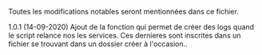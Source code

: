 Toutes les modifications notables seront mentionnées dans ce fichier.




1.0.1 (14-09-2020)
Ajout de la fonction qui permet de créer des logs quand le script relance nos les services. Ces dernieres sont inscrites dans un fichier se trouvant dans un dossier créer à l'occasion..
